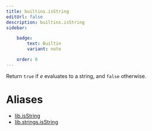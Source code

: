 ```yaml
---
title: builtins.isString
editUrl: false
description: builtins.isString
sidebar:

    badge:
        text: Builtin
        variant: note

    order: 0
---
```


Return `true` if *e* evaluates to a string, and `false` otherwise.


# Aliases

- [lib.isString](/nix-doc-comments/reference/lib/lib-isstring)
- [lib.strings.isString](/nix-doc-comments/reference/lib/strings/lib-strings-isstring)


